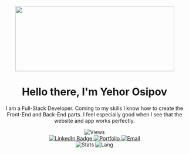 
<!--     <img src="https://www.dropbox.com/scl/fi/87xs4y6r8xkkaop6a9sur/80s-synthwave-aesthetic-cover-5uac1oe9a997n5g7.jpg?rlkey=2ybebnpccuv18hhv4nzm7kx9j&raw=1" width="960" />   -->
<br>
<p align="center"> <img width="433" height="177" src="https://raw.githubusercontent.com/deadnord/assets/images/hackathon.gif"/>
<br>


<div id="header" align="center">
  <h1>Hello there, I'm Yehor Osipov</h1>
  <p>I am a Full-Stack Developer. Coming to my skills I know how to create the Front-End and Back-End parts. I feel especially good when I see that the website and app works perfectly.</p>
  <img src="https://visitcount.itsvg.in/api?id=DeadNord&label=Profile%20Views&color=12&icon=5&pretty=true" alt="Views"/>
</div> 
<div id="badges" align="center">
  <a href="https://www.linkedin.com/in/yegor-osipov-eod/">
    <img src="https://img.shields.io/badge/-LinkedIn-blue?style=flat&logo=Linkedin&logoColor=white" alt="LinkedIn Badge"/>
  </a>
<a href="https://eod-portfolio.netlify.app/">
    <img src="https://img.shields.io/badge/Portfolio-grey?style=flat&logo=readme" alt="Portfolio"/>
  </a>
    <a href="mailto:eosipopo@gmail.com">
    <img src="https://img.shields.io/badge/-Gmail-c14438?style=flat&logo=Gmail&logoColor=white" alt="Email"/>
  </a>
</div>

<div id="charts" align="center">
<img src="https://github-readme-stats.vercel.app/api/top-langs/?username=deadnord&layout=pie&langs_count=21&theme=tokyonight&hide_progress=false" alt="Stats"/>
<img src="https://github-readme-stats.vercel.app/api?username=deadnord&theme=transparent&show_icons=true" alt="Lang"/>
</div>
